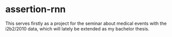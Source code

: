 # assertion-rnn
This serves firstly as a project for the seminar about medical events with the i2b2/2010 data, which will lately be extended as my bachelor thesis. 
